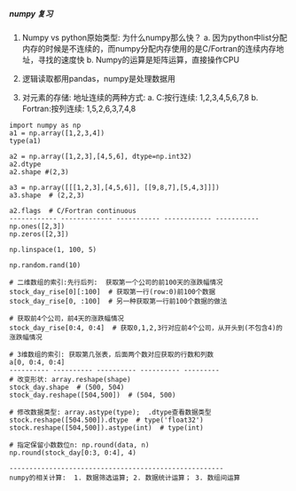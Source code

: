 ##### numpy 复习

1. Numpy vs python原始类型: 为什么numpy那么快？
	a. 因为python中list分配内存的时候是不连续的，而numpy分配内存使用的是C/Fortran的连续内存地址，寻找的速度快
	b. Numpy的运算是矩阵运算，直接操作CPU

2. 逻辑读取都用pandas，numpy是处理数据用
3. 对元素的存储: 地址连续的两种方式:
	a. C:按行连续: 1,2,3,4,5,6,7,8
	b. Fortran:按列连续: 1,5,2,6,3,7,4,8

```
import numpy as np
a1 = np.array([1,2,3,4])
type(a1)

a2 = np.array([1,2,3],[4,5,6], dtype=np.int32)
a2.dtype
a2.shape #(2,3)

a3 = np.array([[[1,2,3],[4,5,6]], [[9,8,7],[5,4,3]]])
a3.shape  # (2,2,3)

a2.flags  # C/Fortran continuous
------------ ------------- ----------- ------------ -----------
np.ones([2,3])
np.zeros([2,3])

np.linspace(1, 100, 5)

np.random.rand(10)

# 二维数组的索引:先行后列:  获取第一个公司的前100天的涨跌幅情况
stock_day_rise[0][:100]  # 获取第一行(row:0)前100个数据
stock_day_rise[0, :100]  # 另一种获取第一行前100个数据的做法

# 获取前4个公司，前4天的涨跌幅情况
stock_day_rise[0:4, 0:4]  # 获取0,1,2,3行对应前4个公司，从开头到(不包含4)的涨跌幅情况

# 3维数组的索引: 获取第几张表，后面两个数对应获取的行数和列数
a[0, 0:4, 0:4] 
---------- ---------- ---------- ---------- ---------
# 改变形状: array.reshape(shape)  
stock_day.shape  # (500, 504)
stock_day.reshape([504,500])  # (504, 500)

# 修改数据类型: array.astype(type);  .dtype查看数据类型
stock.reshape([504.500]).dtype  # type('float32')
stock.reshape([504,500]).astype(int)  # type(int)

# 指定保留小数数位n: np.round(data, n)
np.round(stock_day[0:3, 0:4], 4)

------------------------------------------------------
numpy的相关计算:  1. 数据筛选运算; 2. 数据统计运算； 3. 数组间运算








```
